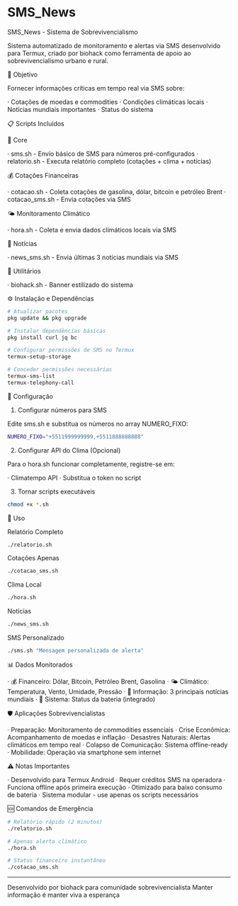 # SMS_News

SMS_News - Sistema de Sobrevivencialismo

Sistema automatizado de monitoramento e alertas via SMS desenvolvido para Termux, criado por biohack como ferramenta de apoio ao sobrevivencialismo urbano e rural.

🎯 Objetivo

Fornecer informações críticas em tempo real via SMS sobre:

· Cotações de moedas e commodities
· Condições climáticas locais
· Notícias mundiais importantes
· Status do sistema

📋 Scripts Incluídos

🚨 Core

· sms.sh - Envio básico de SMS para números pré-configurados
· relatorio.sh - Executa relatório completo (cotações + clima + notícias)

💰 Cotações Financeiras

· cotacao.sh - Coleta cotações de gasolina, dólar, bitcoin e petróleo Brent
· cotacao_sms.sh - Envia cotações via SMS

🌤️ Monitoramento Climático

· hora.sh - Coleta e envia dados climáticos locais via SMS

📰 Notícias

· news_sms.sh - Envia últimas 3 notícias mundiais via SMS

🎨 Utilitários

· biohack.sh - Banner estilizado do sistema

⚙️ Instalação e Dependências

```bash
# Atualizar pacotes
pkg update && pkg upgrade

# Instalar dependências básicas
pkg install curl jq bc

# Configurar permissões de SMS no Termux
termux-setup-storage

# Conceder permissões necessárias
termux-sms-list
termux-telephony-call
```

🔧 Configuração

1. Configurar números para SMS

Edite sms.sh e substitua os números no array NUMERO_FIXO:

```bash
NUMERO_FIXO="+5511999999999,+5511888888888"
```

2. Configurar API do Clima (Opcional)

Para o hora.sh funcionar completamente, registre-se em:

· Climatempo API
· Substitua o token no script

3. Tornar scripts executáveis

```bash
chmod +x *.sh
```

🚀 Uso

Relatório Completo

```bash
./relatorio.sh
```

Cotações Apenas

```bash
./cotacao_sms.sh
```

Clima Local

```bash
./hora.sh
```

Notícias

```bash
./news_sms.sh
```

SMS Personalizado

```bash
./sms.sh "Mensagem personalizada de alerta"
```

📊 Dados Monitorados

· 💰 Financeiro: Dólar, Bitcoin, Petróleo Brent, Gasolina
· 🌤️ Climático: Temperatura, Vento, Umidade, Pressão
· 📰 Informação: 3 principais notícias mundiais
· 🔋 Sistema: Status da bateria (integrado)

🛡️ Aplicações Sobrevivencialistas

· Preparação: Monitoramento de commodities essenciais
· Crise Econômica: Acompanhamento de moedas e inflação
· Desastres Naturais: Alertas climáticos em tempo real
· Colapso de Comunicação: Sistema offline-ready
· Mobilidade: Operação via smartphone sem internet

⚠️ Notas Importantes

· Desenvolvido para Termux Android
· Requer créditos SMS na operadora
· Funciona offline após primeira execução
· Otimizado para baixo consumo de bateria
· Sistema modular - use apenas os scripts necessários

🆘 Comandos de Emergência

```bash
# Relatório rápido (2 minutos)
./relatorio.sh

# Apenas alerta climático  
./hora.sh

# Status financeiro instantâneo
./cotacao_sms.sh
```

---

Desenvolvido por biohack para comunidade sobrevivencialista
Manter informação é manter viva a esperança
